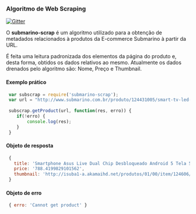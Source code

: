 ### Algoritmo de Web Scraping

[![Gitter](https://badges.gitter.im/scrap-price/submarino-scrap.svg)](https://gitter.im/scrap-price/submarino-scrap?utm_source=badge&utm_medium=badge&utm_campaign=pr-badge)

O **submarino-scrap** é um algoritmo utilizado para a obtenção de metadados relacionados à produtos da E-commerce Submarino à partir da URL.

É feita uma leitura padronizada dos elementos da página do produto e, desta forma, obtidos os dados relativos ao mesmo. Atualmente os dados drenados pelo algoritmo são: Nome, Preço e Thumbnail.

#### Exemplo prático

```js
 var subscrap = require('submarino-scrap');
 var url = "http://www.submarino.com.br/produto/124431005/smart-tv-led-65-samsung-65ju6000-ultra-hd-4k-com-conversor-digital-3-hdmi-2-usb-funcao-games-wi-fi";
 
 subscrap.getProduct(url, function(res, erro)) {
    if(!erro) {
        console.log(res);
    }
 }
```

#### Objeto de resposta

```js
 { 
   title: 'Smartphone Asus Live Dual Chip Desbloqueado Android 5 Tela 5" 16GB 3G 8MP e  TV Digital - Preto',
   price: '788.4199829101562',
   thumbnail: 'http://isuba1-a.akamaihd.net/produtos/01/00/item/124606/5/124606581SZ.jpg'
 }
```

#### Objeto de erro

```js
 { erro: 'Cannot get product' }
```
